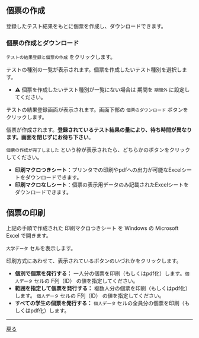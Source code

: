 ## 個票の作成

登録したテスト結果をもとに個票を作成し、ダウンロードできます。

### 個票の作成とダウンロード

`テストの結果登録と個票の作成` をクリックします。

テストの種別の一覧が表示されます。個票を作成したいテスト種別を選択します。

- :warning: 個票を作成したいテスト種別が一覧にない場合は 期間を `期間外` に設定してください。

テストの結果登録画面が表示されます。画面下部の `個票のダウンロード` ボタンをクリックします。

個票が作成されます。**登録されているテスト結果の量により、待ち時間が異なります。画面を閉じずにお待ち下さい**。

`個票の作成が完了しました` という枠が表示されたら、どちらかのボタンをクリックしてください。

- **印刷マクロつきシート**：プリンタでの印刷やpdfへの出力が可能なExcelシートをダウンロードできます。
- **印刷マクロなしシート**：個票の表示用データのみ記載されたExcelシートをダウンロードできます。

## 個票の印刷

上記の手順で作成された 印刷マクロつきシート を Windows の Microsoft Excel で開きます。

`大学データ` セルを表示します。

印刷方式にあわせて、表示されているボタンのいづれかをクリックします。

- **個別で個票を発行する：** 一人分の個票を印刷（もしくはpdf化）します。`個人データ` セルの F列（ID） の値を指定してください。
- **範囲を指定して個票を発行する：** 複数人分の個票を印刷（もしくはpdf化）します。 `個人データ` セルの F列（ID） の値を指定してください。
- **すべての学生の個票を発行する：** `個人データ` セルの全員分の個票を印刷（もしくはpdf化）します。

---

[戻る](../README.md)

